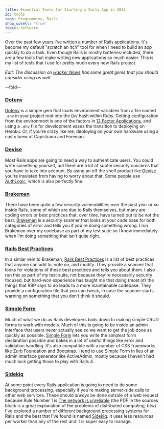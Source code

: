 ```yaml
---
title: Essential Tools for Starting a Rails App in 2013
id: tools
tags: Programming, Rails
show_upsell: 'true'
topic: Software
---
```


Over the past few years I've written a number of Rails applications. It's become my default "scratch an itch" tool for when I need to build an app quickly to do a task. Even though Rails is mostly batteries-included, there are a few tools that make writing new applications so much easier. This is my list of tools that I use for pretty much every new Rails project.

[dotenv]: https://github.com/bkeepers/dotenv
[devise]: https://github.com/plataformatec/devise
[brakeman]: http://brakemanscanner.org
[rbp]: https://github.com/railsbp/rails_best_practices
[simple_form]: https://github.com/plataformatec/simple_form
[sidekiq]: http://sidekiq.org

*Edit: The discussion on [Hacker News](https://news.ycombinator.com/item?id=6393242) has some great gems that you should consider using as well.*

--fold--

### [Dotenv][dotenv]

[Dotenv][dotenv] is a simple gem that loads environment variables from a file named `.env` in your project root into the `ENV` hash within Ruby. Getting configuration from the environment is one of the factors in [12 Factor Applications](http://12factor.net), and using a `.env` file for development eases the transition to deploying on Heroku. Or, if you're crazy like me, deploying on your own hardware using a nasty brew of Capistrano and Foreman.

### [Devise][devise]

Most Rails apps are going to need a way to authenticate users. You could write something yourself, but there are a lot of subtle security concerns that you have to take into account. By using an off the shelf product like [Devise][devise] you're insulated from having to worry about that. Some people use [AuthLogic](https://github.com/binarylogic/authlogic), which is also perfectly fine.

### [Brakeman][brakeman]

There have been quite a few security vulnerabilities over the past year or so inside Rails, some of which are due to Rails themselves, but many are coding errors or best practices that, over time, have turned out to be not the best. [Brakeman][brakeman] is a security scanner that looks at your code base for both categories of error and tells you if you're doing something wrong. I run Brakeman over my codebase as part of my test suite so I know immediately when I'm doing something that isn't quite right.

### [Rails Best Practices][rbp]

In a simlar vein to Brakeman, [Rails Best Practices][rbp] is a list of best practices that anyone can add to, vote on, and modify. They provide a scanner that looks for violations of these best practices and tells you about them. I also run this as part of my test suite, not because they're necessarily security focused, but hard-won experience has taught me that doing (most of) the things that RBP says to do leads to a more maintainable codebase. They provide a configuration file that you can tweak, in case the scanner starts warning on something that you don't think it should.

### [Simple Form][simple_form]

Much of what we do as Rails developers boils down to making simple CRUD forms to work with models. Much of this is going to be inside an admin interface that users never actually see so we want to get the job done as quickly as possible. [Simple Form][simple_form] lets you write the simplest form declaration possible and bakes in a lot of useful things like error and validation handling. It's also compatible with a number of CSS frameworks like Zurb Foundation and Bootstrap. I tend to use Simple Form in lieu of an admin interface generator like ActiveAdmin, mostly because I haven't had much luck getting those to play with Rails 4.

### [Sidekiq][sidekiq]

At some point every Rails application is going to need to do some background processing, especially if you're making server-side calls to other web services. These should *always* be done outside of a web request because Rule Number 1 is [The network is unreliable](http://en.wikipedia.org/wiki/Fallacies_of_Distributed_Computing) (the PDF in the sources block is a great explanation of the problems of distributed computing, btw). I've explored a number of different background processing systems for Rails and the best that I've found is named [Sidekiq][sidekiq]. It uses less resources per worker than any of the rest and it is super easy to manage.

